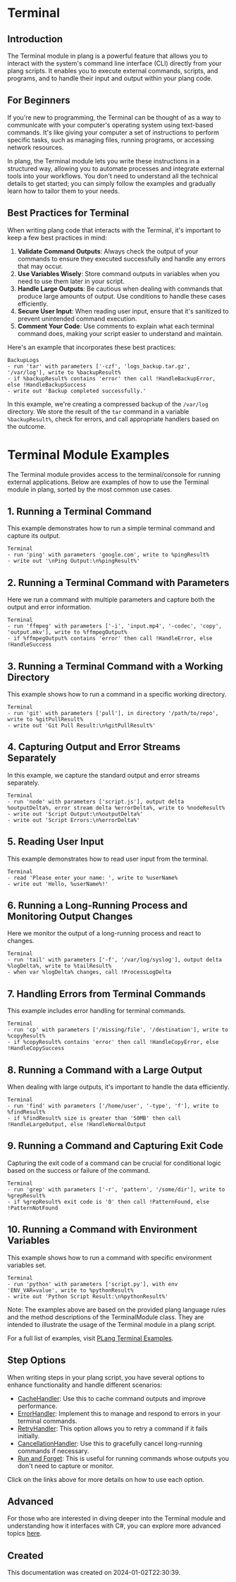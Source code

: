 
# Terminal
## Introduction
The Terminal module in plang is a powerful feature that allows you to interact with the system's command line interface (CLI) directly from your plang scripts. It enables you to execute external commands, scripts, and programs, and to handle their input and output within your plang code.

## For Beginners
If you're new to programming, the Terminal can be thought of as a way to communicate with your computer's operating system using text-based commands. It's like giving your computer a set of instructions to perform specific tasks, such as managing files, running programs, or accessing network resources.

In plang, the Terminal module lets you write these instructions in a structured way, allowing you to automate processes and integrate external tools into your workflows. You don't need to understand all the technical details to get started; you can simply follow the examples and gradually learn how to tailor them to your needs.

## Best Practices for Terminal
When writing plang code that interacts with the Terminal, it's important to keep a few best practices in mind:

1. **Validate Command Outputs**: Always check the output of your commands to ensure they executed successfully and handle any errors that may occur.
2. **Use Variables Wisely**: Store command outputs in variables when you need to use them later in your script.
3. **Handle Large Outputs**: Be cautious when dealing with commands that produce large amounts of output. Use conditions to handle these cases efficiently.
4. **Secure User Input**: When reading user input, ensure that it's sanitized to prevent unintended command execution.
5. **Comment Your Code**: Use comments to explain what each terminal command does, making your script easier to understand and maintain.

Here's an example that incorporates these best practices:

```plang
BackupLogs
- run 'tar' with parameters ['-czf', 'logs_backup.tar.gz', '/var/log'], write to %backupResult%
- if %backupResult% contains 'error' then call !HandleBackupError, else !HandleBackupSuccess
- write out 'Backup completed successfully.'
```

In this example, we're creating a compressed backup of the `/var/log` directory. We store the result of the `tar` command in a variable `%backupResult%`, check for errors, and call appropriate handlers based on the outcome.


# Terminal Module Examples

The Terminal module provides access to the terminal/console for running external applications. Below are examples of how to use the Terminal module in plang, sorted by the most common use cases.

## 1. Running a Terminal Command

This example demonstrates how to run a simple terminal command and capture its output.

```plang
Terminal
- run 'ping' with parameters 'google.com', write to %pingResult%
- write out '\nPing Output:\n%pingResult%'
```

## 2. Running a Terminal Command with Parameters

Here we run a command with multiple parameters and capture both the output and error information.

```plang
Terminal
- run 'ffmpeg' with parameters ['-i', 'input.mp4', '-codec', 'copy', 'output.mkv'], write to %ffmpegOutput%
- if %ffmpegOutput% contains 'error' then call !HandleError, else !HandleSuccess
```

## 3. Running a Terminal Command with a Working Directory

This example shows how to run a command in a specific working directory.

```plang
Terminal
- run 'git' with parameters ['pull'], in directory '/path/to/repo', write to %gitPullResult%
- write out 'Git Pull Result:\n%gitPullResult%'
```

## 4. Capturing Output and Error Streams Separately

In this example, we capture the standard output and error streams separately.

```plang
Terminal
- run 'node' with parameters ['script.js'], output delta %outputDelta%, error stream delta %errorDelta%, write to %nodeResult%
- write out 'Script Output:\n%outputDelta%'
- write out 'Script Errors:\n%errorDelta%'
```

## 5. Reading User Input

This example demonstrates how to read user input from the terminal.

```plang
Terminal
- read 'Please enter your name: ', write to %userName%
- write out 'Hello, %userName%!'
```

## 6. Running a Long-Running Process and Monitoring Output Changes

Here we monitor the output of a long-running process and react to changes.

```plang
Terminal
- run 'tail' with parameters ['-f', '/var/log/syslog'], output delta %logDelta%, write to %tailResult%
- when var %logDelta% changes, call !ProcessLogDelta
```

## 7. Handling Errors from Terminal Commands

This example includes error handling for terminal commands.

```plang
Terminal
- run 'cp' with parameters ['/missing/file', '/destination'], write to %copyResult%
- if %copyResult% contains 'error' then call !HandleCopyError, else !HandleCopySuccess
```

## 8. Running a Command with a Large Output

When dealing with large outputs, it's important to handle the data efficiently.

```plang
Terminal
- run 'find' with parameters ['/home/user', '-type', 'f'], write to %findResult%
- if %findResult% size is greater than '50MB' then call !HandleLargeOutput, else !HandleNormalOutput
```

## 9. Running a Command and Capturing Exit Code

Capturing the exit code of a command can be crucial for conditional logic based on the success or failure of the command.

```plang
Terminal
- run 'grep' with parameters ['-r', 'pattern', '/some/dir'], write to %grepResult%
- if %grepResult% exit code is '0' then call !PatternFound, else !PatternNotFound
```

## 10. Running a Command with Environment Variables

This example shows how to run a command with specific environment variables set.

```plang
Terminal
- run 'python' with parameters ['script.py'], with env 'ENV_VAR=value', write to %pythonResult%
- write out 'Python Script Result:\n%pythonResult%'
```

Note: The examples above are based on the provided plang language rules and the method descriptions of the TerminalModule class. They are intended to illustrate the usage of the Terminal module in a plang script.


For a full list of examples, visit [PLang Terminal Examples](https://github.com/PLangHQ/plang/tree/main/Tests/Terminal).

## Step Options
When writing steps in your plang script, you have several options to enhance functionality and handle different scenarios:

- [CacheHandler](/modules/cacheHandler.md): Use this to cache command outputs and improve performance.
- [ErrorHandler](/modules/ErrorHandler.md): Implement this to manage and respond to errors in your terminal commands.
- [RetryHandler](/modules/RetryHandler.md): This option allows you to retry a command if it fails initially.
- [CancellationHandler](/modules/CancelationHandler.md): Use this to gracefully cancel long-running commands if necessary.
- [Run and Forget](/modules/RunAndForget.md): This is useful for running commands whose outputs you don't need to capture or monitor.

Click on the links above for more details on how to use each option.

## Advanced
For those who are interested in diving deeper into the Terminal module and understanding how it interfaces with C#, you can explore more advanced topics [here](./PLang.Modules.TerminalModule_advanced.md).

## Created
This documentation was created on 2024-01-02T22:30:39.

